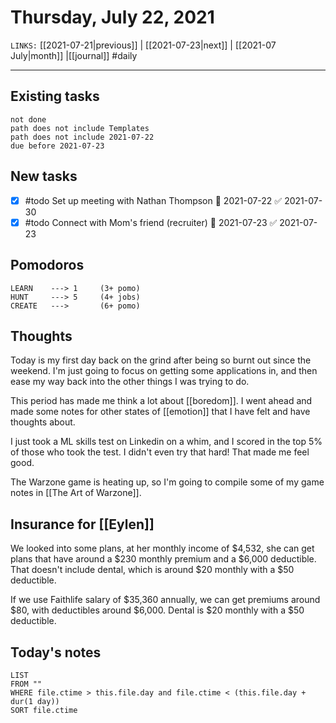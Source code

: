 # Thursday, July 22, 2021
`LINKS:` [[2021-07-21|previous]] | [[2021-07-23|next]] | [[2021-07 July|month]] |[[journal]] 
#daily

---
## Existing tasks
```tasks
not done
path does not include Templates
path does not include 2021-07-22
due before 2021-07-23
```

## New tasks
- [x] #todo Set up meeting with Nathan Thompson 📅 2021-07-22 ✅ 2021-07-30
- [x] #todo Connect with Mom's friend (recruiter) 📅 2021-07-23 ✅ 2021-07-23

## Pomodoros
```
LEARN    ---> 1		(3+ pomo)
HUNT     ---> 5		(4+ jobs)
CREATE   ---> 		(6+ pomo)
```

## Thoughts
Today is my first day back on the grind after being so burnt out since the weekend. I'm just going to focus on getting some applications in, and then ease my way back into the other things I was trying to do. 

This period has made me think a lot about [[boredom]]. I went ahead and made some notes for other states of [[emotion]] that I have felt and have thoughts about. 

I just took a ML skills test on Linkedin on a whim, and I scored in the top 5% of those who took the test. I didn't even try that hard! That made me feel good. 

The Warzone game is heating up, so I'm going to compile some of my game notes in [[The Art of Warzone]]. 

## Insurance for [[Eylen]]
We looked into some plans, at her monthly income of $4,532, she can get plans that have around a $230 monthly premium and a $6,000 deductible. That doesn't include dental, which is around $20 monthly with a $50 deductible. 

If we use Faithlife salary of $35,360 annually, we can get premiums around $80, with deductibles around $6,000. Dental is $20 monthly with a $50 deductible. 

## Today's notes
```dataview
LIST 
FROM ""
WHERE file.ctime > this.file.day and file.ctime < (this.file.day + dur(1 day))
SORT file.ctime
```

